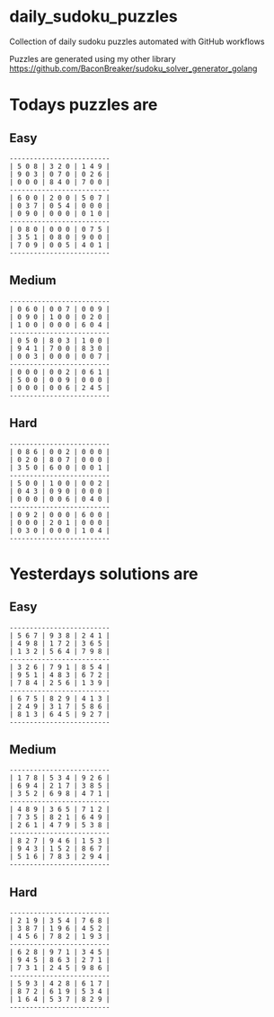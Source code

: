 
# daily_sudoku_puzzles 

Collection of daily sudoku puzzles automated with GitHub workflows 

Puzzles are generated using my other library https://github.com/BaconBreaker/sudoku_solver_generator_golang 
 

# Todays puzzles are 

## Easy 

```
-------------------------
| 5 0 8 | 3 2 0 | 1 4 9 | 
| 9 0 3 | 0 7 0 | 0 2 6 | 
| 0 0 0 | 8 4 0 | 7 0 0 | 
-------------------------
| 6 0 0 | 2 0 0 | 5 0 7 | 
| 0 3 7 | 0 5 4 | 0 0 0 | 
| 0 9 0 | 0 0 0 | 0 1 0 | 
-------------------------
| 0 8 0 | 0 0 0 | 0 7 5 | 
| 3 5 1 | 0 8 0 | 9 0 0 | 
| 7 0 9 | 0 0 5 | 4 0 1 | 
-------------------------
```
## Medium 

```
-------------------------
| 0 6 0 | 0 0 7 | 0 0 9 | 
| 0 9 0 | 1 0 0 | 0 2 0 | 
| 1 0 0 | 0 0 0 | 6 0 4 | 
-------------------------
| 0 5 0 | 8 0 3 | 1 0 0 | 
| 9 4 1 | 7 0 0 | 8 3 0 | 
| 0 0 3 | 0 0 0 | 0 0 7 | 
-------------------------
| 0 0 0 | 0 0 2 | 0 6 1 | 
| 5 0 0 | 0 0 9 | 0 0 0 | 
| 0 0 0 | 0 0 6 | 2 4 5 | 
-------------------------
```
## Hard 

```
-------------------------
| 0 8 6 | 0 0 2 | 0 0 0 | 
| 0 2 0 | 8 0 7 | 0 0 0 | 
| 3 5 0 | 6 0 0 | 0 0 1 | 
-------------------------
| 5 0 0 | 1 0 0 | 0 0 2 | 
| 0 4 3 | 0 9 0 | 0 0 0 | 
| 0 0 0 | 0 0 6 | 0 4 0 | 
-------------------------
| 0 9 2 | 0 0 0 | 6 0 0 | 
| 0 0 0 | 2 0 1 | 0 0 0 | 
| 0 3 0 | 0 0 0 | 1 0 4 | 
-------------------------
```
# Yesterdays solutions are 

## Easy 

```
-------------------------
| 5 6 7 | 9 3 8 | 2 4 1 | 
| 4 9 8 | 1 7 2 | 3 6 5 | 
| 1 3 2 | 5 6 4 | 7 9 8 | 
-------------------------
| 3 2 6 | 7 9 1 | 8 5 4 | 
| 9 5 1 | 4 8 3 | 6 7 2 | 
| 7 8 4 | 2 5 6 | 1 3 9 | 
-------------------------
| 6 7 5 | 8 2 9 | 4 1 3 | 
| 2 4 9 | 3 1 7 | 5 8 6 | 
| 8 1 3 | 6 4 5 | 9 2 7 | 
-------------------------
```
## Medium 

```
-------------------------
| 1 7 8 | 5 3 4 | 9 2 6 | 
| 6 9 4 | 2 1 7 | 3 8 5 | 
| 3 5 2 | 6 9 8 | 4 7 1 | 
-------------------------
| 4 8 9 | 3 6 5 | 7 1 2 | 
| 7 3 5 | 8 2 1 | 6 4 9 | 
| 2 6 1 | 4 7 9 | 5 3 8 | 
-------------------------
| 8 2 7 | 9 4 6 | 1 5 3 | 
| 9 4 3 | 1 5 2 | 8 6 7 | 
| 5 1 6 | 7 8 3 | 2 9 4 | 
-------------------------
```
## Hard 

```
-------------------------
| 2 1 9 | 3 5 4 | 7 6 8 | 
| 3 8 7 | 1 9 6 | 4 5 2 | 
| 4 5 6 | 7 8 2 | 1 9 3 | 
-------------------------
| 6 2 8 | 9 7 1 | 3 4 5 | 
| 9 4 5 | 8 6 3 | 2 7 1 | 
| 7 3 1 | 2 4 5 | 9 8 6 | 
-------------------------
| 5 9 3 | 4 2 8 | 6 1 7 | 
| 8 7 2 | 6 1 9 | 5 3 4 | 
| 1 6 4 | 5 3 7 | 8 2 9 | 
-------------------------
```
